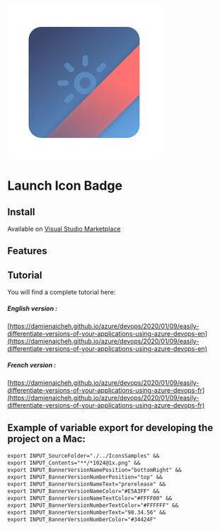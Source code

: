 ![Schema](./icon.png)

# Launch Icon Badge

## Install

Available on [Visual Studio Marketplace]()

## Features

## Tutorial
You will find a complete tutorial here:

##### English version :
[https://damienaicheh.github.io/azure/devops/2020/01/09/easily-differentiate-versions-of-your-applications-using-azure-devops-en](https://damienaicheh.github.io/azure/devops/2020/01/09/easily-differentiate-versions-of-your-applications-using-azure-devops-en)

##### French version :
[https://damienaicheh.github.io/azure/devops/2020/01/09/easily-differentiate-versions-of-your-applications-using-azure-devops-fr](https://damienaicheh.github.io/azure/devops/2020/01/09/easily-differentiate-versions-of-your-applications-using-azure-devops-fr)

## Example of variable export for developing the project on a Mac:

```
export INPUT_SourceFolder="./../IconsSamples" &&
export INPUT_Contents="**/*1024@1x.png" &&
export INPUT_BannerVersionNamePosition="bottomRight" &&
export INPUT_BannerVersionNumberPosition="top" &&
export INPUT_BannerVersionNameText="prerelease" &&
export INPUT_BannerVersionNameColor="#E5A3FF" &&
export INPUT_BannerVersionNameTextColor="#FFFF00" &&
export INPUT_BannerVersionNumberTextColor="#FFFFFF" &&
export INPUT_BannerVersionNumberText="98.34.56" &&
export INPUT_BannerVersionNumberColor="#34424F"
```